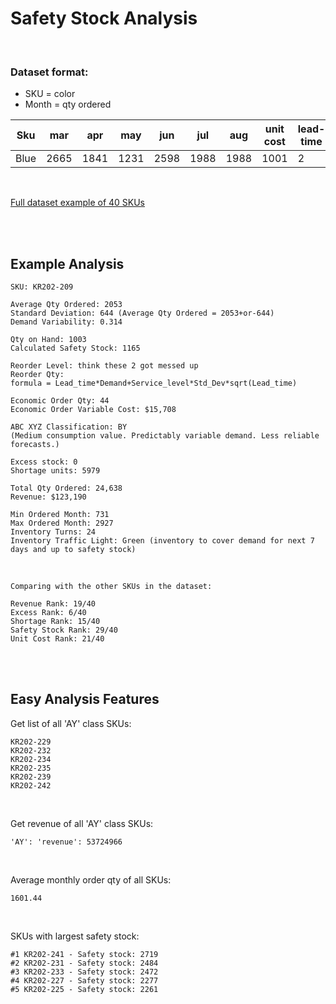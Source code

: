 # Safety Stock Analysis

<br>

### Dataset format:
- SKU = color
- Month = qty ordered

Sku | mar | apr | may | jun | jul | aug | unit cost | lead-time | retail_price | qty_on_hand | backlog
--- | --- | --- | --- | --- | --- | --- | --- | --- | --- | --- | ---
Blue | 2665 | 1841 | 1231 | 2598 | 1988 | 1988 | 1001 | 2 | 5000 | 1003 | 10

<br>

[Full dataset example of 40 SKUs](https://github.com/KevinFasusi/supplychainpy/blob/master/supplychainpy/sample_data/complete_dataset_small.csv)

<br>
<br>

## Example Analysis
```
SKU: KR202-209

Average Qty Ordered: 2053  
Standard Deviation: 644 (Average Qty Ordered = 2053+or-644)  
Demand Variability: 0.314

Qty on Hand: 1003  
Calculated Safety Stock: 1165

Reorder Level: think these 2 got messed up
Reorder Qty: 
formula = Lead_time*Demand+Service_level*Std_Dev*sqrt(Lead_time)

Economic Order Qty: 44  
Economic Order Variable Cost: $15,708

ABC XYZ Classification: BY
(Medium consumption value. Predictably variable demand. Less reliable forecasts.)

Excess stock: 0  
Shortage units: 5979

Total Qty Ordered: 24,638  
Revenue: $123,190

Min Ordered Month: 731  
Max Ordered Month: 2927  
Inventory Turns: 24  
Inventory Traffic Light: Green (inventory to cover demand for next 7 days and up to safety stock)
```

<br>

```
Comparing with the other SKUs in the dataset:

Revenue Rank: 19/40  
Excess Rank: 6/40  
Shortage Rank: 15/40  
Safety Stock Rank: 29/40  
Unit Cost Rank: 21/40
```

<br>
<br>

## Easy Analysis Features
Get list of all 'AY' class SKUs:
```
KR202-229
KR202-232
KR202-234
KR202-235
KR202-239
KR202-242
```

<br>

Get revenue of all 'AY' class SKUs:
```
'AY': 'revenue': 53724966
```

<br>

Average monthly order qty of all SKUs:
```
1601.44
```

<br>

SKUs with largest safety stock:
```
#1 KR202-241 - Safety stock: 2719
#2 KR202-231 - Safety stock: 2484
#3 KR202-233 - Safety stock: 2472
#4 KR202-227 - Safety stock: 2277
#5 KR202-225 - Safety stock: 2261
```
